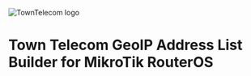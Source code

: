 ![TownTelecom logo](https://pbs.twimg.com/profile_images/753388670519021568/u0yjwI-k_400x400.jpg)

# Town Telecom GeoIP Address List Builder for MikroTik RouterOS
